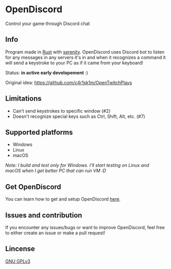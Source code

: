 # OpenDiscord
 Control your game through Discord chat

## Info
 Program made in [Rust](https://www.rust-lang.org/) with [serenity](https://github.com/serenity-rs/serenity). OpenDiscord uses Discord bot to listen for any messages in any servers it's in and when it recognizes a command it will send a keystroke to your PC as if it came from your keyboard!

 Status: **in active early developement** :)

 Original idea: https://github.com/c4r1sk1m/OpenTwitchPlays

## Limitations
 - Can't send keystrokes to specific window (#2)
 - Doesn't recognize special keys such as Ctrl, Shift, Alt, etc. (#7)

## Supported platforms
 - Windows
 - Linux
 - macOS

 _Note: I build and test only for Windows. I'll start testing on Linux and macOS when I get better PC that can run VM :D_

## Get OpenDiscord
 You can learn how to get and setup OpenDiscord [here](SETUP.md).

## Issues and contribution
 If you encounter any issues/bugs or want to improve OpenDiscord, feel free to either create an issue or make a pull request!

## Lincense
 [GNU GPLv3](LICENSE)